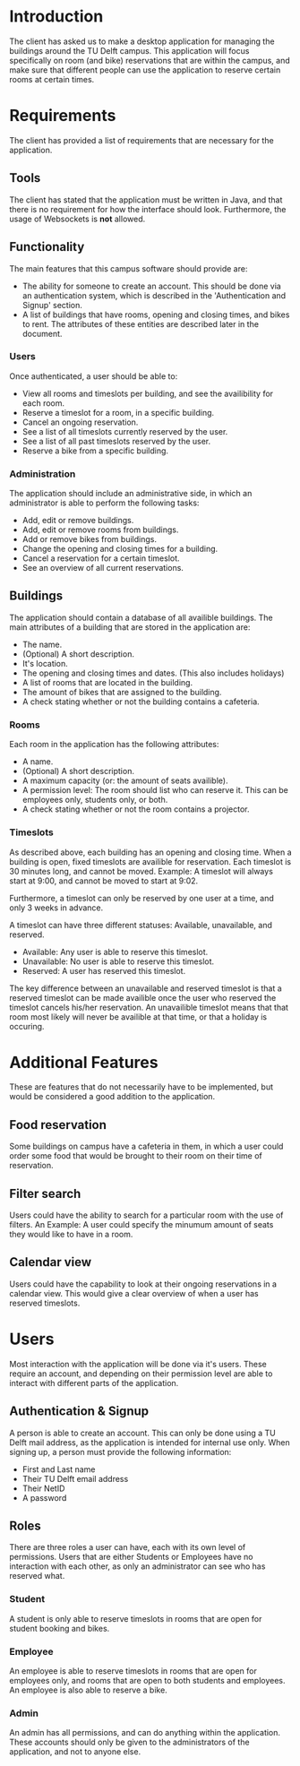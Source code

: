 # Introduction
The client has asked us to make a desktop application for managing the buildings around the TU Delft campus. This application will focus specifically on room (and bike) reservations that are within the campus, and make sure that different people can use the application to reserve certain rooms at certain times.


# Requirements

The client has provided a list of requirements that are necessary for the application.

## Tools

The client has stated that the application must be written in Java, and that there is no requirement for how the interface should look.
Furthermore, the usage of Websockets is **not** allowed.

## Functionality

The main features that this campus software should provide are:

- The ability for someone to create an account.
    This should be done via an authentication system, which is described in the 'Authentication and Signup' section.
- A list of buildings that have rooms, opening and closing times, and bikes to rent.
    The attributes of these entities are described later in the document.


### Users
Once authenticated, a user should be able to:
- View all rooms and timeslots per building, and see the availibility for each room.
- Reserve a timeslot for a room, in a specific building.
- Cancel an ongoing reservation.
- See a list of all timeslots currently reserved by the user.
- See a list of all past timeslots reserved by the user.
- Reserve a bike from a specific building.


### Administration
The application should include an administrative side, in which an administrator is able to perform the following tasks:

- Add, edit or remove buildings.
- Add, edit or remove rooms from buildings.
- Add or remove bikes from buildings.
- Change the opening and closing times for a building.
- Cancel a reservation for a certain timeslot.
- See an overview of all current reservations. 

## Buildings
The application should contain a database of all availible buildings. The main attributes of a building that are stored in the application are:

- The name.
- (Optional) A short description.
- It's location.
- The opening and closing times and dates. (This also includes holidays)
- A list of rooms that are located in the building.
- The amount of bikes that are assigned to the building.
- A check stating whether or not the building contains a cafeteria.


### Rooms
Each room in the application has the following attributes:

- A name.
- (Optional) A short description.
- A maximum capacity (or: the amount of seats availible).
- A permission level: The room should list who can reserve it. This can be employees only, students only, or both.
- A check stating whether or not the room contains a projector.

### Timeslots
As described above, each building has an opening and closing time. When a building is open, fixed timeslots are availible for reservation. Each timeslot is 30 minutes long, and cannot be moved. Example: A timeslot will always start at 9:00, and cannot be moved to start at 9:02.

Furthermore, a timeslot can only be reserved by one user at a time, and only 3 weeks in advance.

A timeslot can have three different statuses: Available, unavailable, and reserved.
- Available: Any user is able to reserve this timeslot.
- Unavailable: No user is able to reserve this timeslot.
- Reserved: A user has reserved this timeslot.

The key difference between an unavailable and reserved timeslot is that a reserved timeslot can be made availible once the user who reserved the timeslot cancels his/her reservation. An unavailible timeslot means that that room most likely will never be availible at that time, or that a holiday is occuring.

# Additional Features

These are features that do not necessarily have to be implemented, but would be considered a good addition to the application.

## Food reservation
Some buildings on campus have a cafeteria in them, in which a user could order some food that would be brought to their room on their time of reservation.

## Filter search
Users could have the ability to search for a particular room with the use of filters. An Example: A user could specify the minumum amount of seats they would like to have in a room.

## Calendar view
Users could have the capability to look at their ongoing reservations in a calendar view. This would give a clear overview of when a user has reserved timeslots.

# Users
Most interaction with the application will be done via it's users. These require an account, and depending on their permission level are able to interact with different parts of the application.

## Authentication & Signup
A person is able to create an account. This can only be done using a TU Delft mail address, as the application is intended for internal use only. When signing up, a person must provide the following information:

- First and Last name
- Their TU Delft email address
- Their NetID
- A password

## Roles
There are three roles a user can have, each with its own level of permissions.
Users that are either Students or Employees have no interaction with each other, as only an administrator can see who has reserved what.

### Student
A student is only able to reserve timeslots in rooms that are open for student booking and bikes. 

### Employee
An employee is able to reserve timeslots in rooms that are open for employees only, and rooms that are open to both students and employees. An employee is also able to reserve a bike.

### Admin
An admin has all permissions, and can do anything within the application. These accounts should only be given to the administrators of the application, and not to anyone else.
